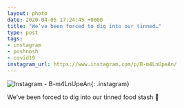 ```yaml
---
layout: photo
date: 2020-04-05 17:24:45 +0000
title: "We’ve been forced to dig into our tinned…"
type: post
tags:
- instagram
- poshnosh
- covid19
instagram_url: https://www.instagram.com/p/B-m4LnUpeAn/
---
```


![Instagram - B-m4LnUpeAn](https://colinseymour.co.uk/img/B-m4LnUpeAn.jpg){: .instagram}

We’ve been forced to dig into our tinned food stash 😬  
